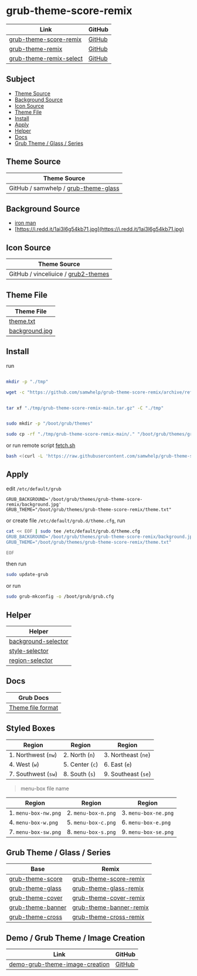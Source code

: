 

# grub-theme-score-remix

| Link | GitHub |
| ---- | ------ |
| [grub-theme-score-remix](https://samwhelp.github.io/grub-theme-score-remix/) | [GitHub](https://github.com/samwhelp/grub-theme-score-remix) |
| [grub-theme-remix](https://samwhelp.github.io/grub-theme-remix) | [GitHub](https://github.com/samwhelp/grub-theme-remix) |
| [grub-theme-remix-select](https://samwhelp.github.io/grub-theme-remix-select/) | [GitHub](https://github.com/samwhelp/grub-theme-remix-select) |




## Subject

* [Theme Source](#theme-source)
* [Background Source](#background-source)
* [Icon Source](#icon-source)
* [Theme File](#theme-file)
* [Install](#install)
* [Apply](#apply)
* [Helper](#helper)
* [Docs](#docs)
* [Grub Theme / Glass / Series](#grub-theme--glass--series)




## Theme Source

| Theme Source |
| ------------ |
| GitHub / samwhelp / [grub-theme-glass](https://github.com/samwhelp/grub-theme-glass) |




## Background Source

* [iron man](https://www.reddit.com/r/wallpaper/comments/olengo/3840x2160_iron_man/)
* [https://i.redd.it/1ai3l6g54kb71.jpg](https://i.redd.it/1ai3l6g54kb71.jpg)




## Icon Source

| Theme Source |
| ------------ |
| GitHub / vinceliuice / [grub2-themes](https://github.com/vinceliuice/grub2-themes/tree/master/assets/assets-color/icons-4k) |




## Theme File

| Theme File                       |
| -------------------------------- |
| [theme.txt](theme.txt)           |
| [background.jpg](background.jpg) |




## Install

run

``` sh

mkdir -p "./tmp"

wget -c "https://github.com/samwhelp/grub-theme-score-remix/archive/refs/heads/main.tar.gz" -O "./tmp/grub-theme-score-remix-main.tar.gz"


tar xf "./tmp/grub-theme-score-remix-main.tar.gz" -C "./tmp"


sudo mkdir -p "/boot/grub/themes"

sudo cp -rf "./tmp/grub-theme-score-remix-main/." "/boot/grub/themes/grub-theme-score-remix"

```

or run remote script [fetch.sh](https://github.com/samwhelp/grub-theme-score-remix/blob/main/helper/theme-installer/fetch.sh)

``` sh
bash <(curl -L 'https://raw.githubusercontent.com/samwhelp/grub-theme-score-remix/main/helper/theme-installer/fetch.sh')
```




## Apply

edit `/etc/default/grub`

```
GRUB_BACKGROUND='/boot/grub/themes/grub-theme-score-remix/background.jpg'
GRUB_THEME="/boot/grub/themes/grub-theme-score-remix/theme.txt"
```

or create file `/etc/default/grub.d/theme.cfg`, run

``` sh
cat << EOF | sudo tee /etc/default/grub.d/theme.cfg
GRUB_BACKGROUND='/boot/grub/themes/grub-theme-score-remix/background.jpg'
GRUB_THEME="/boot/grub/themes/grub-theme-score-remix/theme.txt"

EOF
```


then run

``` sh
sudo update-grub
```

or run

``` sh
sudo grub-mkconfig -o /boot/grub/grub.cfg
```




## Helper

| Helper |
| ------ |
| [background-selector](helper/background-selector) |
| [style-selector](helper/style-selector) |
| [region-selector](helper/region-selector) |




## Docs

| Grub Docs |
| ---- |
| [Theme file format](https://www.gnu.org/software/grub/manual/grub/html_node/Theme-file-format.html) |




## Styled Boxes

| Region              | Region          | Region              |
| ------------------- | --------------- | ------------------- |
| 1. Northwest (`nw`) | 2. North (`n`)  | 3. Northeast (`ne`) |
| 4. West (`w`)       | 5. Center (`c`) | 6. East (`e`)       |
| 7. Southwest (`sw`) | 8. South (`s`)  | 9. Southeast (`se`) |

> menu-box file name

| Region               | Region              | Region               |
| -------------------- | ------------------- | -------------------- |
| 1. `menu-box-nw.png` | 2. `menu-box-n.png` | 3. `menu-box-ne.png` |
| 4. `menu-box-w.png`  | 5. `menu-box-c.png` | 6. `menu-box-e.png`  |
| 7. `menu-box-sw.png` | 8. `menu-box-s.png` | 9. `menu-box-se.png` |




## Grub Theme / Glass / Series

| Base | Remix |
| ---- | ----- |
| [grub-theme-score](https://github.com/samwhelp/grub-theme-score) | [grub-theme-score-remix](https://github.com/samwhelp/grub-theme-score-remix) |
| [grub-theme-glass](https://github.com/samwhelp/grub-theme-glass) | [grub-theme-glass-remix](https://github.com/samwhelp/grub-theme-glass-remix) |
| [grub-theme-cover](https://github.com/samwhelp/grub-theme-cover) | [grub-theme-cover-remix](https://github.com/samwhelp/grub-theme-cover-remix) |
| [grub-theme-banner](https://github.com/samwhelp/grub-theme-banner) | [grub-theme-banner-remix](https://github.com/samwhelp/grub-theme-banner-remix) |
| [grub-theme-cross](https://github.com/samwhelp/grub-theme-cross) | [grub-theme-cross-remix](https://github.com/samwhelp/grub-theme-cross-remix) |




## Demo / Grub Theme / Image Creation

| Link | GitHub |
| ---- | ------ |
| [demo-grub-theme-image-creation](https://samwhelp.github.io/demo-grub-theme-image-creation/) | [GitHub](https://github.com/samwhelp/demo-grub-theme-image-creation) |
